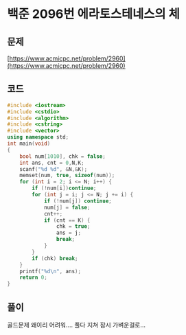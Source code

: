 # 백준 2096번 에라토스테네스의 체

## 문제

[https://www.acmicpc.net/problem/2960](https://www.acmicpc.net/problem/2960)

## 코드 

```c++
#include <iostream>
#include <cstdio>
#include <algorithm>
#include <cstring>
#include <vector>
using namespace std;
int main(void)
{
	bool num[1010], chk = false;
	int ans, cnt = 0,N,K;
	scanf("%d %d", &N,&K);
	memset(num, true, sizeof(num));
	for (int i = 2; i <= N; i++) {
		if (!num[i])continue;
		for (int j = i; j <= N; j += i) {
			if (!num[j]) continue;
			num[j] = false;
			cnt++;
			if (cnt == K) {
				chk = true; 
				ans = j;
				break;
			}
		}
		if (chk) break;
	}
	printf("%d\n", ans);
	return 0;
}
```

## 풀이

골드문제 왜이리 어려워.... 풀다 지쳐 잠시 가벼운걸로... 